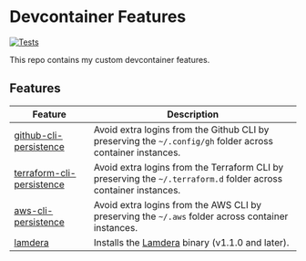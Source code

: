# Devcontainer Features

[![Tests](https://github.com/joshuanianji/devcontainer-features/actions/workflows/test.yaml/badge.svg)](https://github.com/joshuanianji/devcontainer-features/actions/workflows/test.yaml)

This repo contains my custom devcontainer features.

## Features

| Feature                                                      | Description                                                                                                     |
| ------------------------------------------------------------ | --------------------------------------------------------------------------------------------------------------- |
| [github-cli-persistence](./src/github-cli-persistence)       | Avoid extra logins from the Github CLI by preserving the `~/.config/gh` folder across container instances.      |
| [terraform-cli-persistence](./src/terraform-cli-persistence) | Avoid extra logins from the Terraform CLI by preserving the `~/.terraform.d` folder across container instances. |
| [aws-cli-persistence](./src/aws-cli-persistence)             | Avoid extra logins from the AWS CLI by preserving the `~/.aws` folder across container instances.               |
| [lamdera](./src/lamdera)             | Installs the [Lamdera](https://dashboard.lamdera.app/) binary (v1.1.0 and later).               |
